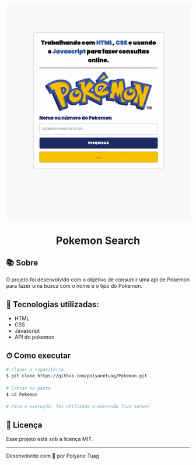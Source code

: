 <div align="center">
  <img justify-content="center" width= '800' src="./assets/gifPokemon.gif" />
  <h1 >Pokemon Search</h1>
</div>


## 📚 Sobre

O projeto foi desenvolvido com o objetivo de consumir uma api de Pokemon para fazer uma busca com o nome e o tipo do Pokemon.

## 🚀 Tecnologias utilizadas:

- HTML
- CSS 
- Javascript
- API do pokemon

## ⏱ Como executar

```bash
# Clonar o repositório
$ git clone https://github.com/polyanetuag/Pokemon.git

# Entrar na pasta  
$ cd Pokemon

# Para a execução, foi utilizada a extensão live server 

```

## 📝 Licença

Esse projeto está sob a licença MIT.

---
Desenvolvido com 💜 por Polyane Tuag